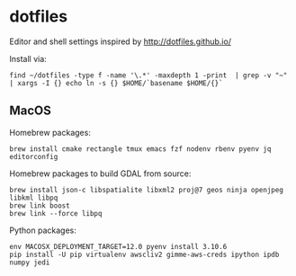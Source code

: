 dotfiles
========

Editor and shell settings inspired by http://dotfiles.github.io/

Install via:

    find ~/dotfiles -type f -name '\.*' -maxdepth 1 -print  | grep -v "~" | xargs -I {} echo ln -s {} $HOME/`basename $HOME/{}`

MacOS
-----

Homebrew packages:

    brew install cmake rectangle tmux emacs fzf nodenv rbenv pyenv jq editorconfig

Homebrew packages to build GDAL from source:

	brew install json-c libspatialite libxml2 proj@7 geos ninja openjpeg libkml libpq
	brew link boost
	brew link --force libpq

Python packages:

    env MACOSX_DEPLOYMENT_TARGET=12.0 pyenv install 3.10.6
    pip install -U pip virtualenv awscliv2 gimme-aws-creds ipython ipdb numpy jedi
